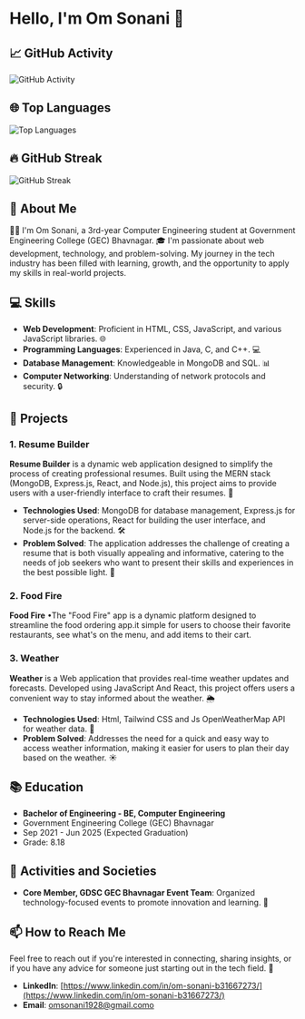 # Hello, I'm Om Sonani 👋

## 📈 GitHub Activity

![GitHub Activity](https://github-readme-stats.vercel.app/api?username=omsonani-8&show_icons=true&theme=radical)

## 🌐 Top Languages

![Top Languages](https://github-readme-stats.vercel.app/api/top-langs/?username=omsonani-8&layout=compact&theme=radical)

## 🔥 GitHub Streak

![GitHub Streak](https://github-readme-streak-stats.herokuapp.com/?user=omsonani-8&theme=radical)

<!--
## 👥 GitHub Followers

![GitHub Followers](https://img.shields.io/github/followers/omsonani-8?label=Follow&style=social)

## ⭐ GitHub Stars

![GitHub Stars](https://img.shields.io/github/stars/omsonani-8?affiliations=OWNER&style=social)
-->

## 🚀 About Me

👨‍💻 I'm Om Sonani, a 3rd-year Computer Engineering student at Government Engineering College (GEC) Bhavnagar. 🎓 I'm passionate about web development, technology, and problem-solving. My journey in the tech industry has been filled with learning, growth, and the opportunity to apply my skills in real-world projects.

## 💻 Skills

- **Web Development**: Proficient in HTML, CSS, JavaScript, and various JavaScript libraries. 🌐
- **Programming Languages**: Experienced in Java, C, and C++. 💻
- **Database Management**: Knowledgeable in MongoDB and SQL. 📊
- **Computer Networking**: Understanding of network protocols and security. 🔒

## 🎯 Projects

### 1. **Resume Builder**

**Resume Builder** is a dynamic web application designed to simplify the process of creating professional resumes. Built using the MERN stack (MongoDB, Express.js, React, and Node.js), this project aims to provide users with a user-friendly interface to craft their resumes. 📝

- **Technologies Used**: MongoDB for database management, Express.js for server-side operations, React for building the user interface, and Node.js for the backend. 🛠️
- **Problem Solved**: The application addresses the challenge of creating a resume that is both visually appealing and informative, catering to the needs of job seekers who want to present their skills and experiences in the best possible light. 🎯

### 2. **Food Fire**

**Food Fire** •The "Food Fire" app is a dynamic platform designed to streamline the food ordering app.it simple for users to choose their favorite restaurants, see what's on the menu, and add items to their
cart.

### 3. **Weather**

**Weather** is a Web application that provides real-time weather updates and forecasts. Developed using JavaScript And React, this project offers users a convenient way to stay informed about the weather. 🌦️

- **Technologies Used**: Html, Tailwind CSS and Js OpenWeatherMap API for weather data. 📱
- **Problem Solved**: Addresses the need for a quick and easy way to access weather information, making it easier for users to plan their day based on the weather. ☀️



## 📚 Education

- **Bachelor of Engineering - BE, Computer Engineering**
 - Government Engineering College (GEC) Bhavnagar
 - Sep 2021 - Jun 2025 (Expected Graduation)
 - Grade: 8.18

## 🌱 Activities and Societies

- **Core Member, GDSC GEC Bhavnagar Event Team**: Organized technology-focused events to promote innovation and learning. 📅

## 📫 How to Reach Me

Feel free to reach out if you're interested in connecting, sharing insights, or if you have any advice for someone just starting out in the tech field. 💬

- **LinkedIn**: [https://www.linkedin.com/in/om-sonani-b31667273/](https://www.linkedin.com/in/om-sonani-b31667273/)
- **Email**: omsonani1928@gmail.como




